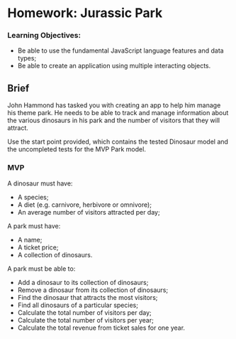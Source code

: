 # Homework: Jurassic Park

### Learning Objectives:
- Be able to use the fundamental JavaScript language features and data types;
- Be able to create an application using multiple interacting objects.

## Brief

John Hammond has tasked you with creating an app to help him manage his theme park. He needs to be able to track and manage information about the various dinosaurs in his park and the number of visitors that they will attract.

Use the start point provided, which contains the tested Dinosaur model and the uncompleted tests for the MVP Park model.

### MVP

A dinosaur must have:
- A species;
- A diet (e.g. carnivore, herbivore or omnivore);
- An average number of visitors attracted per day;

A park must have:
- A name;
- A ticket price;
- A collection of dinosaurs.

A park must be able to:
- Add a dinosaur to its collection of dinosaurs;
- Remove a dinosaur from its collection of dinosaurs;
- Find the dinosaur that attracts the most visitors;
- Find all dinosaurs of a particular species;
- Calculate the total number of visitors per day;
- Calculate the total number of visitors per year;
- Calculate the total revenue from ticket sales for one year.
